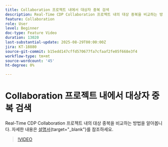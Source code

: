```yaml
---
title: Collaboration 프로젝트 내에서 대상자 중복 검색
description: Real-Time CDP Collaboration 프로젝트 내의 대상 중복을 비교하는 방법을 알아봅니다.
feature: Collaboration
role: User
level: Beginner
doc-type: Feature Video
duration: 13020
last-substantial-update: 2025-08-29T00:00:00Z
jira: KT-18880
source-git-commit: b15edd147cffd570677fa7cfaaf2fe05f668e3f4
workflow-type: tm+mt
source-wordcount: '45'
ht-degree: 0%

---
```



# Collaboration 프로젝트 내에서 대상자 중복 검색

Real-Time CDP Collaboration 프로젝트 내의 대상 중복을 비교하는 방법을 알아봅니다. 자세한 내용은 [설명서](https://experienceleague.adobe.com/ko/docs/real-time-cdp-collaboration/using/collaborate/discover){target="_blank"}를 참조하세요.

>[!VIDEO](https://video.tv.adobe.com/v/3471696/?learn=on&enablevpops&captions=kor)
